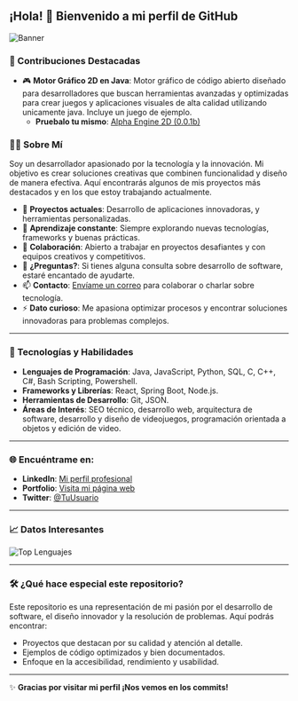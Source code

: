 ## ¡Hola! 👋 Bienvenido a mi perfil de GitHub

![Banner](https://i.imgur.com/ix8zqYX.png)

### 🌟 Contribuciones Destacadas
- 🎮 **Motor Gráfico 2D en Java**: Motor gráfico de código abierto diseñado para desarrolladores que buscan herramientas avanzadas y optimizadas para crear juegos y aplicaciones visuales de alta calidad utilizando unicamente java. Incluye un juego de ejemplo.
  - **Pruebalo tu mismo**: [Alpha Engine 2D (0.0.1b)](https://github.com/AlphaCreativeSoftware/AlphaEngine2D)

### 👨‍💻 Sobre Mí
Soy un desarrollador apasionado por la tecnología y la innovación. Mi objetivo es crear soluciones creativas que combinen funcionalidad y diseño de manera efectiva. Aquí encontrarás algunos de mis proyectos más destacados y en los que estoy trabajando actualmente.

- 🔭 **Proyectos actuales**: Desarrollo de aplicaciones innovadoras, y herramientas personalizadas.
- 🌱 **Aprendizaje constante**: Siempre explorando nuevas tecnologías, frameworks y buenas prácticas.
- 👯 **Colaboración**: Abierto a trabajar en proyectos desafiantes y con equipos creativos y competitivos.
- 💬 **¿Preguntas?**: Si tienes alguna consulta sobre desarrollo de software, estaré encantado de ayudarte.
- 📫 **Contacto**: [Envíame un correo](mailto:alphacreativesoftware@gmail.com) para colaborar o charlar sobre tecnología.
- ⚡ **Dato curioso**: Me apasiona optimizar procesos y encontrar soluciones innovadoras para problemas complejos.

---

### 🚀 Tecnologías y Habilidades
- **Lenguajes de Programación**: Java, JavaScript, Python, SQL, C, C++, C#, Bash Scripting, Powershell.
- **Frameworks y Librerías**: React, Spring Boot, Node.js.
- **Herramientas de Desarrollo**: Git, JSON.
- **Áreas de Interés**: SEO técnico, desarrollo web, arquitectura de software, desarrollo y diseño de videojuegos, programación orientada a objetos y edición de video.

---

### 🌐 Encuéntrame en:
- **LinkedIn**: [Mi perfil profesional](https://www.linkedin.com/in/tu-perfil)
- **Portfolio**: [Visita mi página web](https://tusitio.com)
- **Twitter**: [@TuUsuario](https://twitter.com/TuUsuario)

---

### 📈 Datos Interesantes
![Top Lenguajes](https://github-readme-stats.vercel.app/api/top-langs/?username=AlphaCreativeSoftware&layout=compact&theme=radical)

---

### 🛠️ ¿Qué hace especial este repositorio?
Este repositorio es una representación de mi pasión por el desarrollo de software, el diseño innovador y la resolución de problemas. Aquí podrás encontrar:
- Proyectos que destacan por su calidad y atención al detalle.
- Ejemplos de código optimizados y bien documentados.
- Enfoque en la accesibilidad, rendimiento y usabilidad.

---

✨ **Gracias por visitar mi perfil ¡Nos vemos en los commits!**
